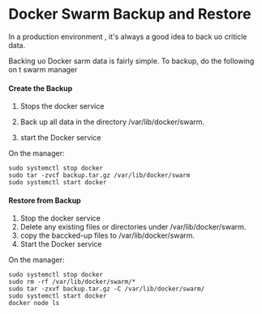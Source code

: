Docker Swarm Backup and Restore
===============================

In a production environment , it's always a good idea to back uo criticle data.

Backing uo Docker sarm data is fairly simple. To backup, do the following on t swarm manager

#### Create the Backup ####

1. Stops the docker service

2. Back up all data in the directory /var/lib/docker/swarm.

3. start the Docker service

On the manager:
  ```
  sudo systemctl stop docker
  sudo tar -zvcf backup.tar.gz /var/lib/docker/swarm
  sudo systemctl start docker
  ```

#### Restore from Backup ####

1. Stop the docker service
2. Delete any existing files or directories under /var/lib/docker/swarm.
3. copy the baccked-up files to /var/lib/docker/swarm.
4. Start the Docker service


On the manager:
  ```
  sudo systemctl stop docker
  sudo rm -rf /var/lib/docker/swarm/*
  sudo tar -zxvf backup.tar.gz -C /var/lib/docker/swarm/
  sudo systemctl start docker
  docker node ls
  ```
